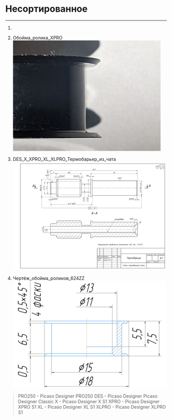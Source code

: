 # Несортированное
---


1. 


2. Обойма_ролика_XPRO
![Обойма_ролика_XPRO](./Обойма_ролика_XPRO.jpg)

3. DES_X_XPRO_XL_XLPRO_Термобарьер_из_чата
![DES_X_XPRO_XL_XLPRO_Термобарьер_из_чата](./DES_X_XPRO_XL_XLPRO_Термобарьер_из_чата.gif)


4.  Чертёж_обойма_роликов_624ZZ
![Чертёж_обойма_роликов_624ZZ](./Чертёж_обойма_роликов_624ZZ.jpg)


> PRO250 - Picaso Designer PRO250
> DES - Picaso Designer
>  Picaso Designer Classic
> X - Picaso Designer X S1
> XPRO - Picaso Designer XPRO S1
> XL - Picaso Designer XL S1
> XLPRO - Picaso Designer XLPRO S1